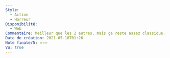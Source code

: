 ```yaml
---
Style:
  - Action
  - Horreur
Disponibilité:
  - Web
Commentaire: Meilleur que les 2 autres, mais ça reste assez classique. J'ai apprécié la couche de cruauté supplémentaire et le fond du scénario qui est solide.
Date de création: 2021-05-18T01:26
Note finale/5: ⭐⭐⭐
Vu: true
---
```

